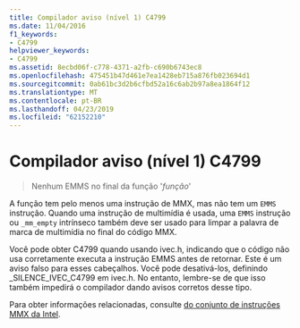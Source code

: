 ```yaml
---
title: Compilador aviso (nível 1) C4799
ms.date: 11/04/2016
f1_keywords:
- C4799
helpviewer_keywords:
- C4799
ms.assetid: 8ecbd06f-c778-4371-a2fb-c690b6743ec8
ms.openlocfilehash: 475451b47d461e7ea1428eb715a876fb023694d1
ms.sourcegitcommit: 0ab61bc3d2b6cfbd52a16c6ab2b97a8ea1864f12
ms.translationtype: MT
ms.contentlocale: pt-BR
ms.lasthandoff: 04/23/2019
ms.locfileid: "62152210"
---
```

# <a name="compiler-warning-level-1-c4799"></a>Compilador aviso (nível 1) C4799

> Nenhum EMMS no final da função '*função*'

A função tem pelo menos uma instrução de MMX, mas não tem um `EMMS` instrução. Quando uma instrução de multimídia é usada, uma `EMMS` instrução ou `_mm_empty` intrínseco também deve ser usado para limpar a palavra de marca de multimídia no final do código MMX.

Você pode obter C4799 quando usando ivec.h, indicando que o código não usa corretamente executa a instrução EMMS antes de retornar. Este é um aviso falso para esses cabeçalhos. Você pode desativá-los, definindo _SILENCE_IVEC_C4799 em ivec.h. No entanto, lembre-se de que isso também impedirá o compilador dando avisos corretos desse tipo.

Para obter informações relacionadas, consulte [do conjunto de instruções MMX da Intel](../../assembler/inline/intel-s-mmx-instruction-set.md).